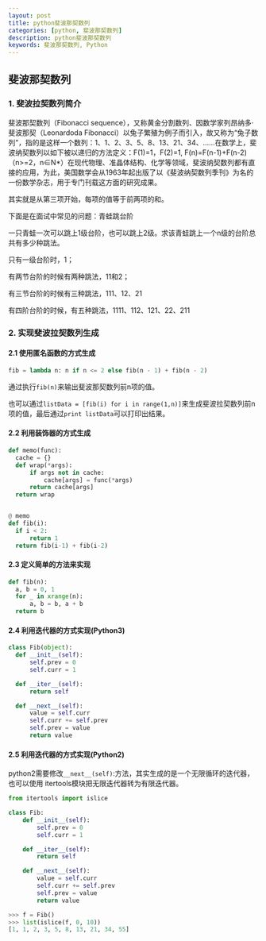 ```yaml
---
layout: post
title: python斐波那契数列
categories: [python, 斐波那契数列]
description: python斐波那契数列
keywords: 斐波那契数列, Python
---
```


## 斐波那契数列

### 1. 斐波拉契数列简介

斐波那契数列（Fibonacci sequence），又称黄金分割数列、因数学家列昂纳多·斐波那契（Leonardoda Fibonacci）以兔子繁殖为例子而引入，故又称为“兔子数列”，指的是这样一个数列：1、1、2、3、5、8、13、21、34、……在数学上，斐波纳契数列以如下被以递归的方法定义：F(1)=1，F(2)=1, F(n)=F(n-1)+F(n-2)（n>=2，n∈N*）在现代物理、准晶体结构、化学等领域，斐波纳契数列都有直接的应用，为此，美国数学会从1963年起出版了以《斐波纳契数列季刊》为名的一份数学杂志，用于专门刊载这方面的研究成果。

其实就是从第三项开始，每项的值等于前两项的和。

下面是在面试中常见的问题：青蛙跳台阶

一只青蛙一次可以跳上1级台阶，也可以跳上2级。求该青蛙跳上一个n级的台阶总共有多少种跳法。

只有一级台阶时，1；

有两节台阶的时候有两种跳法，11和2；

有三节台阶的时候有三种跳法，111、12、21

有四阶台阶的时候，有五种跳法，1111、112、121、22、211

### 2. 实现斐波拉契数列生成

#### 2.1 使用匿名函数的方式生成

  ```python
  fib = lambda n: n if n <= 2 else fib(n - 1) + fib(n - 2)
  ```
  通过执行``fib(n)``来输出斐波那契数列前n项的值。

  也可以通过``listData = [fib(i) for i in range(1,n)]``来生成斐波拉契数列前n项的值，最后通过``print listData``可以打印出结果。

#### 2.2 利用装饰器的方式生成

  ```python
  def memo(func):
    cache = {}
    def wrap(*args):
        if args not in cache:
            cache[args] = func(*args)
        return cache[args]
    return wrap


@ memo
def fib(i):
    if i < 2:
        return 1
    return fib(i-1) + fib(i-2)
  ```

#### 2.3 定义简单的方法来实现

  ```python
  def fib(n):
    a, b = 0, 1
    for _ in xrange(n):
        a, b = b, a + b
    return b
  ```

#### 2.4 利用迭代器的方式实现(Python3)

  ```python
  class Fib(object):
    def __init__(self):
        self.prev = 0
        self.curr = 1

    def __iter__(self):
        return self

    def __next__(self):
        value = self.curr
        self.curr += self.prev
        self.prev = value
        return value
  ```

#### 2.5 利用迭代器的方式实现(Python2)

python2需要修改``__next__(self)``:方法，其实生成的是一个无限循环的迭代器，也可以使用 itertools模块把无限迭代器转为有限迭代器。

  ```python
  from itertools import islice

  class Fib:
      def __init__(self):
          self.prev = 0
          self.curr = 1

      def __iter__(self):
          return self

      def __next__(self):
          value = self.curr
          self.curr += self.prev
          self.prev = value
          return value

  >>> f = Fib()
  >>> list(islice(f, 0, 10))
  [1, 1, 2, 3, 5, 8, 13, 21, 34, 55]
  ```
